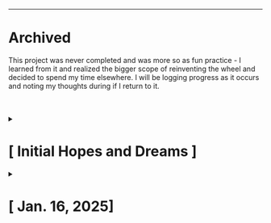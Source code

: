 ---

# Archived

This project was never completed and was more so as fun practice - I learned from it and realized the bigger scope of reinventing the wheel and decided to spend my time elsewhere. I will be logging progress as it occurs and noting my thoughts during if I return to it.

<br>
<br>
<details>
  <summary><h1>[ Initial Hopes and Dreams ]</h1></summary>

### One-Time-Pad-Python-Practice

- This is my attempt to code a one-time pad encryption and kind of a self journal to reflect on.

- I am trying to refine skills in python and actually learn the workflow with GitHub and I am very new to this. I understand the concept of not reinventing the wheel for encryption, but I enjoy the practice and learning about how encryption works.

- My idea was to make two seperate codes one for encryption then decryption, then interweave the automation components to make these a runable script in bash. These are my goals for now, but I will adjust as I learn more.

- Branch conflicts are scary

</details>

<details>
  <summary><h1>[ Jan. 16, 2025]</h1></summary>

- Using ChatGPT to output a OTP and look at my code helped me learn a bit and find ways to optimize or better write my own code. So I will be restarting. I still need to look at other examplesof the one time pad code made in python to verify ChatGPT's version.

- I just now learned that python has a XOR operator built in with ^ and that OTP is more commonly assocaited with One Time Password.

- ChatGPT also pointed out that my earlier code used 7-bit encoding instead of what is supposed to be 8 for the full ASCII characters. ChatGPT also suggested that the cyphertext should be hex, I don't know how the encryption process is effected by the output being hex vs ASCII but I will look into that as I start the next attempt.

</details>

